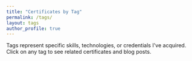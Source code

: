 ```yaml
---
title: "Certificates by Tag"
permalink: /tags/
layout: tags
author_profile: true
---
```


Tags represent specific skills, technologies, or credentials I've acquired. Click on any tag to see related certificates and blog posts.